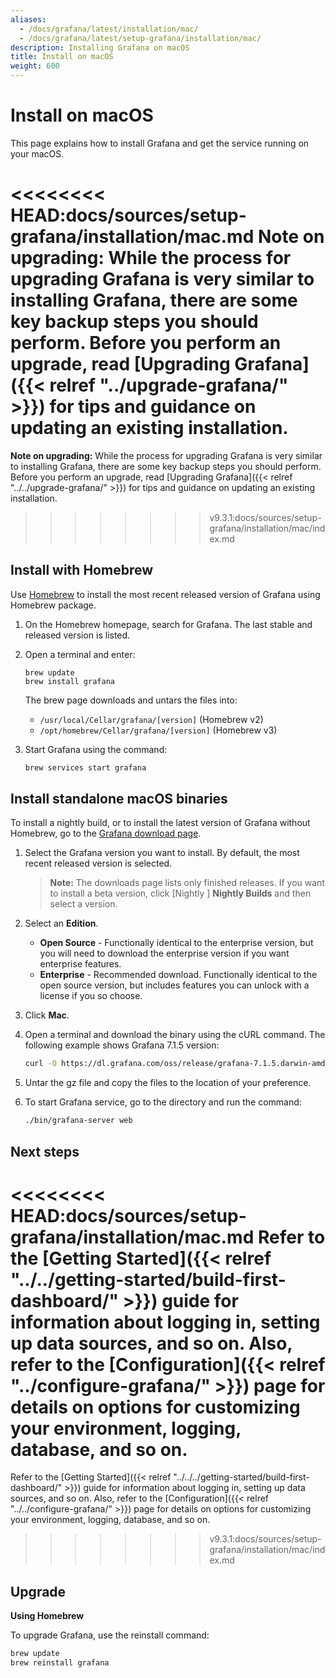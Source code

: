 ```yaml
---
aliases:
  - /docs/grafana/latest/installation/mac/
  - /docs/grafana/latest/setup-grafana/installation/mac/
description: Installing Grafana on macOS
title: Install on macOS
weight: 600
---
```


# Install on macOS

This page explains how to install Grafana and get the service running on your macOS.

<<<<<<<< HEAD:docs/sources/setup-grafana/installation/mac.md
**Note on upgrading:** While the process for upgrading Grafana is very similar to installing Grafana, there are some key backup steps you should perform. Before you perform an upgrade, read [Upgrading Grafana]({{< relref "../upgrade-grafana/" >}}) for tips and guidance on updating an existing installation.
========
**Note on upgrading:** While the process for upgrading Grafana is very similar to installing Grafana, there are some key backup steps you should perform. Before you perform an upgrade, read [Upgrading Grafana]({{< relref "../../upgrade-grafana/" >}}) for tips and guidance on updating an existing installation.
>>>>>>>> v9.3.1:docs/sources/setup-grafana/installation/mac/index.md

## Install with Homebrew

Use [Homebrew](http://brew.sh/) to install the most recent released version of Grafana using Homebrew package.

1. On the Homebrew homepage, search for Grafana. The last stable and released version is listed.
1. Open a terminal and enter:

   ```
   brew update
   brew install grafana
   ```

   The brew page downloads and untars the files into:

   - `/usr/local/Cellar/grafana/[version]` (Homebrew v2)
   - `/opt/homebrew/Cellar/grafana/[version]` (Homebrew v3)

1. Start Grafana using the command:
   ```bash
   brew services start grafana
   ```

## Install standalone macOS binaries

To install a nightly build, or to install the latest version of Grafana without Homebrew, go to the [Grafana download page](https://grafana.com/grafana/download?platform=mac).

1. Select the Grafana version you want to install. By default, the most recent released version is selected.

   > **Note:** The downloads page lists only finished releases. If you want to install a beta version, click [Nightly ] **Nightly Builds** and then select a version.

1. Select an **Edition**.
   - **Open Source** - Functionally identical to the enterprise version, but you will need to download the enterprise version if you want enterprise features.
   - **Enterprise** - Recommended download. Functionally identical to the open source version, but includes features you can unlock with a license if you so choose.
1. Click **Mac**.
1. Open a terminal and download the binary using the cURL command. The following example shows Grafana 7.1.5 version:
   ```bash
   curl -O https://dl.grafana.com/oss/release/grafana-7.1.5.darwin-amd64.tar.gz
   ```
1. Untar the gz file and copy the files to the location of your preference.
1. To start Grafana service, go to the directory and run the command:
   ```bash
   ./bin/grafana-server web
   ```

## Next steps

<<<<<<<< HEAD:docs/sources/setup-grafana/installation/mac.md
Refer to the [Getting Started]({{< relref "../../getting-started/build-first-dashboard/" >}}) guide for information about logging in, setting up data sources, and so on. Also, refer to the [Configuration]({{< relref "../configure-grafana/" >}}) page for details on options for customizing your environment, logging, database, and so on.
========
Refer to the [Getting Started]({{< relref "../../../getting-started/build-first-dashboard/" >}}) guide for information about logging in, setting up data sources, and so on. Also, refer to the [Configuration]({{< relref "../../configure-grafana/" >}}) page for details on options for customizing your environment, logging, database, and so on.
>>>>>>>> v9.3.1:docs/sources/setup-grafana/installation/mac/index.md

## Upgrade

**Using Homebrew**

To upgrade Grafana, use the reinstall command:

```bash
brew update
brew reinstall grafana
```
